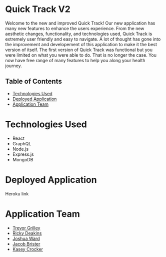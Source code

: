 # Quick Track V2
Welcome to the new and improved Quick Track! Our new application has many new features to enhance the users experience. From the new aesthetic changes, functionality, and technologies used, Quick Track 
is extremely user friendly and easy to navigate. A lot of thought has gone into the improvement and developement of this application to make it the best version of itself. The first version of Quick Track was functional
but you were limited on what you were able to do. That is no longer the case. You now have free range of many features to help you along your health journey.

## Table of Contents
* [Technologies Used](#technologies-used)
* [Deployed Application](#deployed-application)
* [Application Team](#application-team)

# Technologies Used
* React
* GraphQL
* Node.js
* Express.js
* MongoDB

# Deployed Application
Heroku link

# Application Team
* [Trevor Grilley](https://github.com/trevorgrilley)
* [Ricky Deakins](https://github.com/Rdeaki)
* [Joshua Ward](https://github.com/joshuapward2)
* [Jacob Brister](https://github.com/jbrister71)
* [Kasey Crocker](https://github.com/KaseyCrocker)
